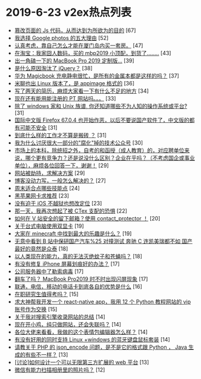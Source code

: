 # 2019-6-23 v2ex热点列表

+ [篡改页面的 Js 代码，从而达到为所欲为的目的](https://www.v2ex.com/t/576589#reply67) [67]
+ [我选择 Google photos 的五大理由](https://www.v2ex.com/t/576674#reply52) [52]
+ [认真考虑，靠自己怎么才能在厦门岛内买一套房。](https://www.v2ex.com/t/576614#reply47) [47]
+ [在淘宝：我家囧人数码，买的 mbp2019 小顶配，到货了........](https://www.v2ex.com/t/576575#reply43) [43]
+ [出一角磕一下的 MacBook Pro 2019 定制版…](https://www.v2ex.com/t/576671#reply39) [39]
+ [是什么原因淘汰了 jQuery？](https://www.v2ex.com/t/576583#reply38) [38]
+ [华为 Magicbook 充电静电很忙，是所有的金属本都是这样的吗？](https://www.v2ex.com/t/576562#reply37) [37]
+ [米聊也出 Linux 版本了，是 appimage 格式的](https://www.v2ex.com/t/576574#reply36) [36]
+ [写了两天的简历，麻烦大家看一下有什么不足的地方](https://www.v2ex.com/t/576679#reply34) [34]
+ [现在还有能用能注册的 PT 网站吗。。。](https://www.v2ex.com/t/576638#reply33) [33]
+ [除了 windows 家和 Unix 族谱, 你还知道哪些不为人知的操作系统或平台?](https://www.v2ex.com/t/576608#reply31) [31]
+ [国际中文版 Firefox 67.0.4 也开始作恶，以后不要说国产软件了，中文版的都有可能不安全](https://www.v2ex.com/t/576632#reply31) [31]
+ [到底什么样的工作才不算是搬砖 ？](https://www.v2ex.com/t/576673#reply31) [31]
+ [我为什么讨厌很大一部分的"腐化"掉的技术公众号](https://www.v2ex.com/t/576603#reply30) [30]
+ [市场上的本科，除统招之外，自考的和函授（成人教育）的，对应聘单位来说，哪个更有竞争力？还是说没什么区别？企业在乎吗？（不考虑国企或事业单位），麻烦各位回答一下，谢谢！](https://www.v2ex.com/t/576572#reply29) [29]
+ [网站被劫持，求解决方案](https://www.v2ex.com/t/576694#reply29) [29]
+ [博客没动力写，一般怎么解决的？](https://www.v2ex.com/t/576652#reply27) [27]
+ [周末适合点哪些技能点](https://www.v2ex.com/t/576636#reply24) [24]
+ [黑苹果网卡求推荐](https://www.v2ex.com/t/576579#reply23) [23]
+ [没有迫于 iOS 不越狱也想改定位](https://www.v2ex.com/t/576592#reply23) [23]
+ [那一天，我再次想起了被 CTex 支配的恐惧](https://www.v2ex.com/t/576566#reply22) [22]
+ [如何在 V 站安全的留下邮箱？使用 contact_protector ！](https://www.v2ex.com/t/576628#reply20) [20]
+ [关于台式电脑使用双显卡](https://www.v2ex.com/t/576611#reply19) [19]
+ [大家在 minecraft 中找到最大的乐趣是什么？](https://www.v2ex.com/t/576676#reply19) [19]
+ [无意中看到 B 站中保研国产汽车%25 对撞测试 奔驰 C 连凯美瑞都不如 国产最好的竟然是众泰](https://www.v2ex.com/t/576619#reply18) [18]
+ [以人类现在的能力，真的无法灭绝蚊子和苍蝇吗？](https://www.v2ex.com/t/576686#reply18) [18]
+ [有没有修复 iPhone 屏幕划痕好的办法？](https://www.v2ex.com/t/576607#reply17) [17]
+ [公司服务器中了勒索病毒](https://www.v2ex.com/t/576645#reply17) [17]
+ [翻车了吗？ MacBook Pro2019 时不时出现闪屏现象](https://www.v2ex.com/t/576656#reply17) [17]
+ [联通，电信，移动的电话卡到底各自的优势是什么](https://www.v2ex.com/t/576601#reply16) [16]
+ [在职研究生值得考吗？](https://www.v2ex.com/t/576612#reply15) [15]
+ [求大神帮我开发一个 react-native app，我用 12 个 Python 教程网站的 vip 账号作为交换](https://www.v2ex.com/t/576651#reply15) [15]
+ [关于我对搜索引擎收录网站的总结](https://www.v2ex.com/t/576580#reply14) [14]
+ [现在开小鸡，纯只做网站，还会失联吗？](https://www.v2ex.com/t/576598#reply14) [14]
+ [各位大佬来看看，我做的这个表情包编辑器怎么样？](https://www.v2ex.com/t/576660#reply14) [14]
+ [有没有好用的同时支持 Linux +windows 的蓝牙键盘鼠标套装](https://www.v2ex.com/t/576672#reply14) [14]
+ [请教关于 PHP 的 json_encode 问题，是不是它的格式跟 Python ， Java 生成的有些不一样？](https://www.v2ex.com/t/576563#reply13) [13]
+ [[讨论]如何设计一个可以无限第三方扩展的 web 平台](https://www.v2ex.com/t/576653#reply13) [13]
+ [微信有能力扫描相册里的照片吗？](https://www.v2ex.com/t/576559#reply12) [12]
